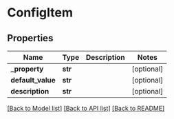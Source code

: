 # ConfigItem

## Properties
Name | Type | Description | Notes
------------ | ------------- | ------------- | -------------
**_property** | **str** |  | [optional] 
**default_value** | **str** |  | [optional] 
**description** | **str** |  | [optional] 

[[Back to Model list]](../README.md#documentation-for-models) [[Back to API list]](../README.md#documentation-for-api-endpoints) [[Back to README]](../README.md)


